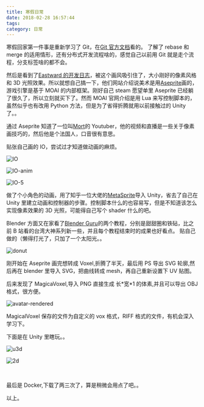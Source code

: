```yaml
---
title: 寒假日常
date: 2018-02-28 16:57:44
tags:
category: 日常
---
```


寒假回家第一件事是重新学习了 Git，在[Git 官方文档](https://git-scm.com/book/zh/v2)看的。
了解了 rebase 和 merge 的适用情形，还有分布式开发流程啥的，感觉自己以前用 Git 就是走个流程，分支标签啥的都不会。

然后是看到了[Eastward 的开发日志](http://pixpil.com/archives/6)，被这个画风吸引住了，大小刚好的像素风格和 3D 光照效果。所以就想自己搞一下，他们网站介绍说美术是用[Aseprite](https://www.aseprite.org/)画的，游戏引擎是基于 MOAI 的内部框架。刚好自己 steam 愿望单里 Aseprite 已经躺了很久了，所以立刻就买下了。然而 MOAI 官网介绍是用 Lua 来写控制脚本的，虽然似乎也有改用 Python 方法，但是为了省得折腾就用以前接触过的 Unity 了。。

通过 Aseprite 知道了一位叫[Mort](https://www.youtube.com/user/atMNRArt)的 Youtuber，他的视频和直播是一些关于像素画技巧的，然后他是个法国人，口音很有意思。

贴张自己画的 IO，尝试过才知道做动画的麻烦。

![IO](/img/IO-l.png)

![IO-anim](/img/IO-l.gif)

![IO-5](/img/IO-5.gif)

做了个小角色的动画，用了知乎一位大佬的[MetaSprite](https://github.com/WeAthFoLD/MetaSprite)导入 Unity，省去了自己在 Unity 里建立动画和控制器的步骤。控制脚本什么的也容易写，但是不知道该怎么实现像素效果的 3D 光照，可能得自己写个 shader 什么的吧。

Blender 方面又在家看了[Blender Guru](https://www.youtube.com/user/AndrewPPrice)的两个教程，分别是甜甜圈和铁砧，比之前 B 站看的台湾大神系列新一些，并且每个教程结束时的成果也好看点。
贴自己做的（懒得打光了，只加了一个太阳光。。

![donut](/img/donut.png)

刚开始在 Aseprite 画完想转成 Voxel,折腾了半天，最后用 PS 导出 SVG 轮廓,然后再在 blender 里导入 SVG，把曲线转成 mesh，再自己重新设置下 UV 贴图。

后来发现了 MagicaVoxel,导入 PNG 直接生成 长\*宽\*1 的体素,并且可以导出 OBJ 格式，很方便。

![avatar-rendered](/img/avatar-render.png)

MagicalVoxel 保存的文件为自定义的 vox 格式，RIFF 格式的文件，有机会深入学习下。

下面是在 Unity 里瞎玩。。

![u3d](/img/u3d.png)

![2d](/img/2d.png)

<br >

最后是 Docker,下载了两三次了，算是稍微会用点了吧。。

以上。
